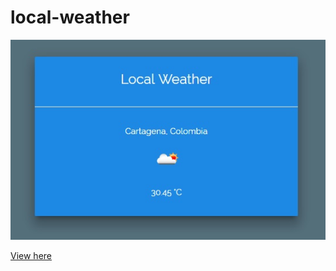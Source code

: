 # local-weather

![alt](https://github.com/christiandbf/local-weather/blob/master/sample.jpg)

[View here](http://codepen.io/christiandbf/full/ybErXG/)
